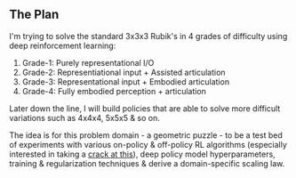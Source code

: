 ## The Plan

I'm trying to solve the standard 3x3x3 Rubik's in 4 grades of difficulty using deep reinforcement learning: 
1. Grade-1: Purely representational I/O
2. Grade-2: Representiational input + Assisted articulation
3. Grade-3: Representational input + Embodied articulation
4. Grade-4: Fully embodied perception + articulation 

Later down the line, I will build policies that are able to solve more difficult variations such as 4x4x4, 5x5x5 & so on. 

The idea is for this problem domain - a geometric puzzle - to be a test bed of experiments with various on-policy & off-policy RL algorithms (especially interested in taking a [crack at this](https://seohong.me/blog/q-learning-is-not-yet-scalable/)), deep policy model hyperparameters, training & regularization techniques & derive a domain-specific scaling law. 